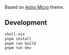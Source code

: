 Based on [Astro Micro](https://github.com/trevortylerlee/astro-micro) theme.

## Development

```bash
shell-nix
pnpm install
pnpm run build
pnpm run dev
```
